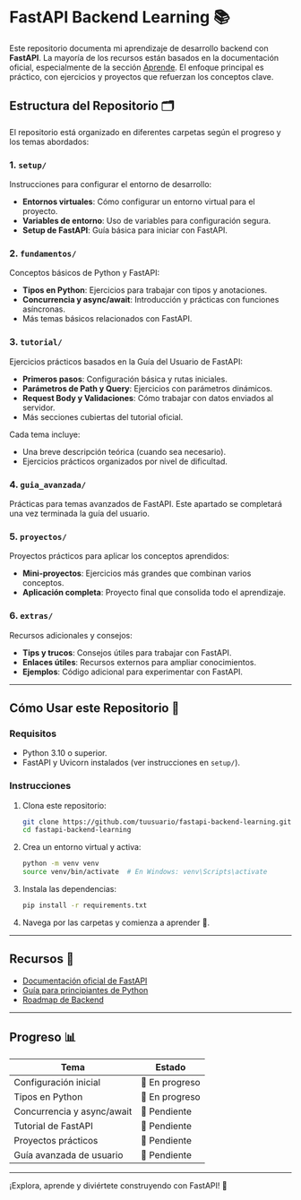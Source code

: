 # FastAPI Backend Learning 📚

Este repositorio documenta mi aprendizaje de desarrollo backend con **FastAPI**. La mayoría de los recursos están basados en la documentación oficial, especialmente de la sección [Aprende](https://fastapi.tiangolo.com/es/tutorial/). El enfoque principal es práctico, con ejercicios y proyectos que refuerzan los conceptos clave.

## Estructura del Repositorio 🗂️

El repositorio está organizado en diferentes carpetas según el progreso y los temas abordados:

### 1. `setup/`
Instrucciones para configurar el entorno de desarrollo:
- **Entornos virtuales**: Cómo configurar un entorno virtual para el proyecto.
- **Variables de entorno**: Uso de variables para configuración segura.
- **Setup de FastAPI**: Guía básica para iniciar con FastAPI.

### 2. `fundamentos/`
Conceptos básicos de Python y FastAPI:
- **Tipos en Python**: Ejercicios para trabajar con tipos y anotaciones.
- **Concurrencia y async/await**: Introducción y prácticas con funciones asíncronas.
- Más temas básicos relacionados con FastAPI.

### 3. `tutorial/`
Ejercicios prácticos basados en la Guía del Usuario de FastAPI:
- **Primeros pasos**: Configuración básica y rutas iniciales.
- **Parámetros de Path y Query**: Ejercicios con parámetros dinámicos.
- **Request Body y Validaciones**: Cómo trabajar con datos enviados al servidor.
- Más secciones cubiertas del tutorial oficial.

Cada tema incluye:
- Una breve descripción teórica (cuando sea necesario).
- Ejercicios prácticos organizados por nivel de dificultad.

### 4. `guia_avanzada/`
Prácticas para temas avanzados de FastAPI. Este apartado se completará una vez terminada la guía del usuario.

### 5. `proyectos/`
Proyectos prácticos para aplicar los conceptos aprendidos:
- **Mini-proyectos**: Ejercicios más grandes que combinan varios conceptos.
- **Aplicación completa**: Proyecto final que consolida todo el aprendizaje.

### 6. `extras/`
Recursos adicionales y consejos:
- **Tips y trucos**: Consejos útiles para trabajar con FastAPI.
- **Enlaces útiles**: Recursos externos para ampliar conocimientos.
- **Ejemplos**: Código adicional para experimentar con FastAPI.

---

## Cómo Usar este Repositorio 🚀

### Requisitos
- Python 3.10 o superior.
- FastAPI y Uvicorn instalados (ver instrucciones en `setup/`).

### Instrucciones
1. Clona este repositorio:
   ```bash
   git clone https://github.com/tuusuario/fastapi-backend-learning.git
   cd fastapi-backend-learning
   ```
2. Crea un entorno virtual y activa:
   ```bash
   python -m venv venv
   source venv/bin/activate  # En Windows: venv\Scripts\activate
   ```
3. Instala las dependencias:
   ```bash
   pip install -r requirements.txt
   ```
4. Navega por las carpetas y comienza a aprender 🚀.

---

## Recursos 📖
- [Documentación oficial de FastAPI](https://fastapi.tiangolo.com/es/)
- [Guía para principiantes de Python](https://docs.python.org/es/3/tutorial/index.html)
- [Roadmap de Backend](https://roadmap.sh/backend)

---

## Progreso 📊

| Tema                       | Estado        |
| -------------------------- | ------------- |
| Configuración inicial      | 🔄 En progreso |
| Tipos en Python            | 🔄 En progreso |
| Concurrencia y async/await | 🔲 Pendiente   |
| Tutorial de FastAPI        | 🔲 Pendiente   |
| Proyectos prácticos        | 🔲 Pendiente   |
| Guía avanzada de usuario   | 🔲 Pendiente   |

---

¡Explora, aprende y diviértete construyendo con FastAPI! 🚀
